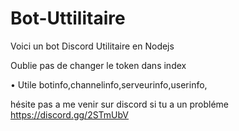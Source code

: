# Bot-Uttilitaire
Voici un bot Discord Utilitaire en Nodejs 

Oublie pas de changer le token dans  index


• Utile
botinfo,channelinfo,serveurinfo,userinfo,


 hésite pas a me venir sur discord si tu a un probléme https://discord.gg/2STmUbV
